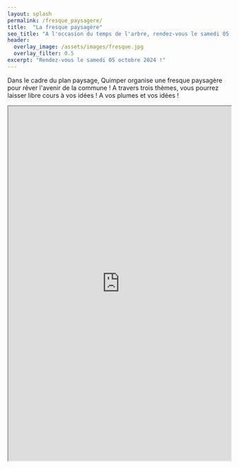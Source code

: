 ```yaml
---
layout: splash
permalink: /fresque_paysagere/
title:  "La fresque paysagère"
seo_title: "A l'occasion du temps de l'arbre, rendez-vous le samedi 05 octobre 2024 à Quimper pour rêver l'avenir !"
header:
  overlay_image: /assets/images/fresque.jpg
  overlay_filter: 0.5
excerpt: "Rendez-vous le samedi 05 octobre 2024 !"
---
```


Dans le cadre du plan paysage, Quimper organise une fresque paysagère pour rêver l'avenir de la commune ! 
A travers trois thèmes, vous pourrez laisser libre cours à vos idées ! A vos plumes et vos idées !

<iframe src="https://framaforms.org/inscriptions-a-la-fresque-paysagere-1722260104" width="100%" height="800" border="0"></iframe>



